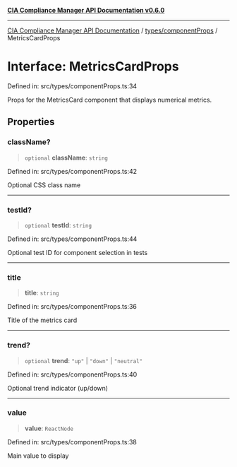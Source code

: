 [**CIA Compliance Manager API Documentation v0.6.0**](../../../README.md)

***

[CIA Compliance Manager API Documentation](../../../modules.md) / [types/componentProps](../README.md) / MetricsCardProps

# Interface: MetricsCardProps

Defined in: src/types/componentProps.ts:34

Props for the MetricsCard component that displays numerical metrics.

## Properties

### className?

> `optional` **className**: `string`

Defined in: src/types/componentProps.ts:42

Optional CSS class name

***

### testId?

> `optional` **testId**: `string`

Defined in: src/types/componentProps.ts:44

Optional test ID for component selection in tests

***

### title

> **title**: `string`

Defined in: src/types/componentProps.ts:36

Title of the metrics card

***

### trend?

> `optional` **trend**: `"up"` \| `"down"` \| `"neutral"`

Defined in: src/types/componentProps.ts:40

Optional trend indicator (up/down)

***

### value

> **value**: `ReactNode`

Defined in: src/types/componentProps.ts:38

Main value to display
